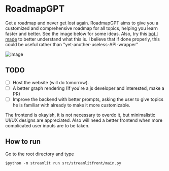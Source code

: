 # RoadmapGPT
Get a roadmap and never get lost again. RoadmapGPT aims to give you a customized and comprehensive roadmap for all topics, helping you learn faster and better. See the image below for some ideas. Also, try this [bot I made](https://poe.com/Roadmap) to better understand what this is. I believe that if done properly, this could be useful rather than "yet-another-useless-API-wrapper"

![image](https://github.com/robinroy03/RoadmapGPT/assets/115863770/6e59f80c-41cd-43fa-a642-002f808248e3)

## TODO

- [ ] Host the website (will do tomorrow).
- [ ] A better graph rendering (If you're a js developer and interested, make a PR)
- [ ] Improve the backend with better prompts, asking the user to give topics he is familiar with already to make it more customizable.

The frontend is okayish, it is not necessary to overdo it, but minimalistic UI/UX designs are appreciated. Also will need a better frontend when more complicated user inputs are to be taken.

## How to run

Go to the root directory and type 
```
$python -m streamlit run src/streamlitfront/main.py
```

